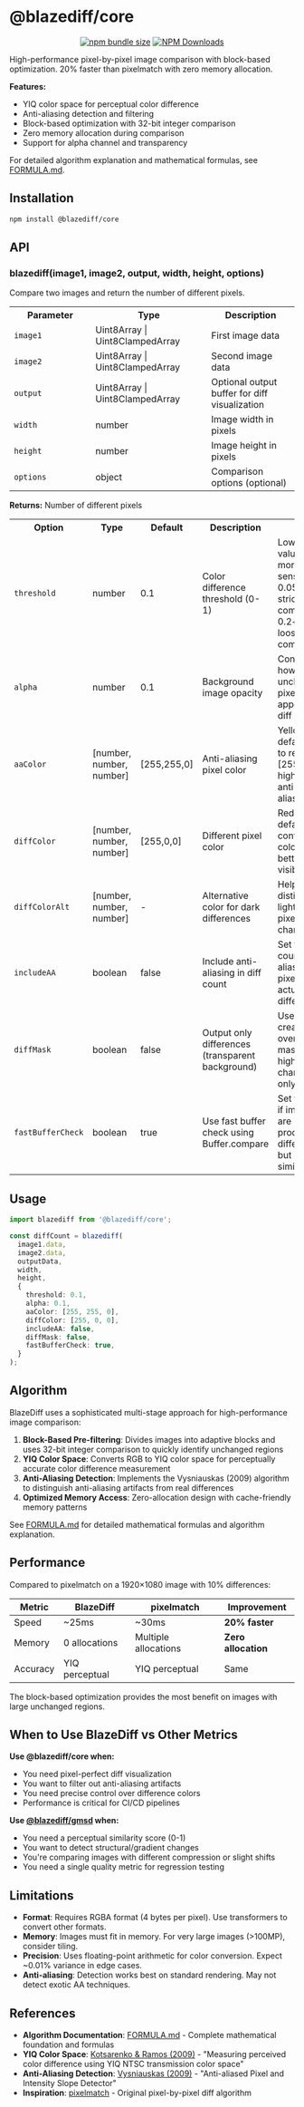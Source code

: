 # @blazediff/core

<div align="center">

[![npm bundle size](https://img.shields.io/bundlephobia/min/%40blazediff%2Fcore)](https://www.npmjs.com/package/@blazediff/core)
[![NPM Downloads](https://img.shields.io/npm/dy/%40blazediff%2Fcore)](https://www.npmjs.com/package/@blazediff/core)

</div>

High-performance pixel-by-pixel image comparison with block-based optimization. 20% faster than pixelmatch with zero memory allocation.

**Features:**
- YIQ color space for perceptual color difference
- Anti-aliasing detection and filtering
- Block-based optimization with 32-bit integer comparison
- Zero memory allocation during comparison
- Support for alpha channel and transparency

For detailed algorithm explanation and mathematical formulas, see [FORMULA.md](./FORMULA.md).

## Installation

```bash
npm install @blazediff/core
```

## API

### blazediff(image1, image2, output, width, height, options)

Compare two images and return the number of different pixels.

<table>
  <tr>
    <th width="500">Parameter</th>
    <th width="500">Type</th>
    <th width="500">Description</th>
  </tr>
  <tr>
    <td><code>image1</code></td>
    <td>Uint8Array | Uint8ClampedArray</td>
    <td>First image data</td>
  </tr>
  <tr>
    <td><code>image2</code></td>
    <td>Uint8Array | Uint8ClampedArray</td>
    <td>Second image data</td>
  </tr>
  <tr>
    <td><code>output</code></td>
    <td>Uint8Array | Uint8ClampedArray</td>
    <td>Optional output buffer for diff visualization</td>
  </tr>
  <tr>
    <td><code>width</code></td>
    <td>number</td>
    <td>Image width in pixels</td>
  </tr>
  <tr>
    <td><code>height</code></td>
    <td>number</td>
    <td>Image height in pixels</td>
  </tr>
  <tr>
    <td><code>options</code></td>
    <td>object</td>
    <td>Comparison options (optional)</td>
  </tr>
</table>

<strong>Returns:</strong> Number of different pixels

<table>
  <tr>
    <th width="500">Option</th>
    <th width="500">Type</th>
    <th width="500">Default</th>
    <th width="500">Description</th>
    <th width="500">Hint</th>
  </tr>
  <tr>
    <td><code>threshold</code></td>
    <td>number</td>
    <td>0.1</td>
    <td>Color difference threshold (0-1)</td>
    <td>Lower values = more sensitive. 0.05 for strict comparison, 0.2+ for loose comparison</td>
  </tr>
  <tr>
    <td><code>alpha</code></td>
    <td>number</td>
    <td>0.1</td>
    <td>Background image opacity</td>
    <td>Controls how faded unchanged pixels appear in diff output</td>
  </tr>
  <tr>
    <td><code>aaColor</code></td>
    <td>[number, number, number]</td>
    <td>[255,255,0]</td>
    <td>Anti-aliasing pixel color</td>
    <td>Yellow by default. Set to red [255,0,0] to highlight anti-aliasing</td>
  </tr>
  <tr>
    <td><code>diffColor</code></td>
    <td>[number, number, number]</td>
    <td>[255,0,0]</td>
    <td>Different pixel color</td>
    <td>Red by default. Use contrasting colors for better visibility</td>
  </tr>
  <tr>
    <td><code>diffColorAlt</code></td>
    <td>[number, number, number]</td>
    <td>-</td>
    <td>Alternative color for dark differences</td>
    <td>Helps distinguish light vs dark pixel changes</td>
  </tr>
  <tr>
    <td><code>includeAA</code></td>
    <td>boolean</td>
    <td>false</td>
    <td>Include anti-aliasing in diff count</td>
    <td>Set true to count anti-aliasing pixels as actual differences</td>
  </tr>
  <tr>
    <td><code>diffMask</code></td>
    <td>boolean</td>
    <td>false</td>
    <td>Output only differences (transparent background)</td>
    <td>Useful for creating overlay masks or highlighting changes only</td>
  </tr>
  <tr>
    <td><code>fastBufferCheck</code></td>
    <td>boolean</td>
    <td>true</td>
    <td>Use fast buffer check using Buffer.compare</td>
    <td>Set to false if images are processed differently, but look similiar</td>
  </tr>
</table>

## Usage

```typescript
import blazediff from '@blazediff/core';

const diffCount = blazediff(
  image1.data,
  image2.data,
  outputData,
  width,
  height,
  {
    threshold: 0.1,
    alpha: 0.1,
    aaColor: [255, 255, 0],
    diffColor: [255, 0, 0],
    includeAA: false,
    diffMask: false,
    fastBufferCheck: true,
  }
);
```

## Algorithm

BlazeDiff uses a sophisticated multi-stage approach for high-performance image comparison:

1. **Block-Based Pre-filtering**: Divides images into adaptive blocks and uses 32-bit integer comparison to quickly identify unchanged regions
2. **YIQ Color Space**: Converts RGB to YIQ color space for perceptually accurate color difference measurement
3. **Anti-Aliasing Detection**: Implements the Vysniauskas (2009) algorithm to distinguish anti-aliasing artifacts from real differences
4. **Optimized Memory Access**: Zero-allocation design with cache-friendly memory patterns

See [FORMULA.md](./FORMULA.md) for detailed mathematical formulas and algorithm explanation.

## Performance

Compared to pixelmatch on a 1920×1080 image with 10% differences:

| Metric | BlazeDiff | pixelmatch | Improvement |
|--------|-----------|------------|-------------|
| Speed | ~25ms | ~30ms | **20% faster** |
| Memory | 0 allocations | Multiple allocations | **Zero allocation** |
| Accuracy | YIQ perceptual | YIQ perceptual | Same |

The block-based optimization provides the most benefit on images with large unchanged regions.

## When to Use BlazeDiff vs Other Metrics

**Use @blazediff/core when:**
- You need pixel-perfect diff visualization
- You want to filter out anti-aliasing artifacts
- You need precise control over difference colors
- Performance is critical for CI/CD pipelines

**Use [@blazediff/gmsd](../gmsd) when:**
- You need a perceptual similarity score (0-1)
- You want to detect structural/gradient changes
- You're comparing images with different compression or slight shifts
- You need a single quality metric for regression testing

## Limitations

- **Format**: Requires RGBA format (4 bytes per pixel). Use transformers to convert other formats.
- **Memory**: Images must fit in memory. For very large images (>100MP), consider tiling.
- **Precision**: Uses floating-point arithmetic for color conversion. Expect ~0.01% variance in edge cases.
- **Anti-aliasing**: Detection works best on standard rendering. May not detect exotic AA techniques.

## References

- **Algorithm Documentation**: [FORMULA.md](./FORMULA.md) - Complete mathematical foundation and formulas
- **YIQ Color Space**: [Kotsarenko & Ramos (2009)](https://doaj.org/article/b2e3b5088ba943eebd9af2927fef08ad) - "Measuring perceived color difference using YIQ NTSC transmission color space"
- **Anti-Aliasing Detection**: [Vysniauskas (2009)](https://www.researchgate.net/publication/234073157_Anti-aliased_Pixel_and_Intensity_Slope_Detector) - "Anti-aliased Pixel and Intensity Slope Detector"
- **Inspiration**: [pixelmatch](https://github.com/mapbox/pixelmatch) - Original pixel-by-pixel diff algorithm
